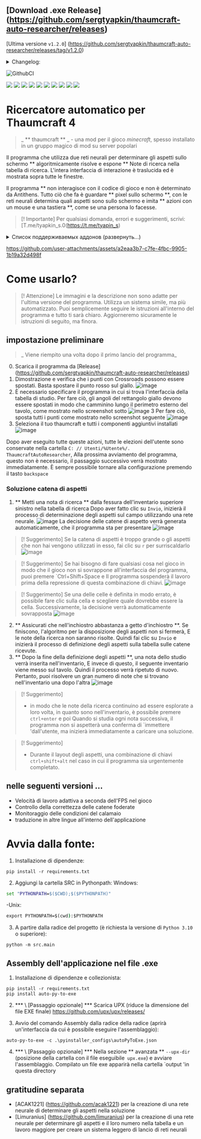 ## [Download .exe Release] (https://github.com/sergtyapkin/thaumcraft-auto-researcher/releases)
[Ultima versione `v1.2.0`] (https://github.com/sergtyapkin/thaumcraft-auto-researcher/releases/tag/v1.2.0)
<details>
<summary>Changelog:</summary>

- Le configurazioni sono archiviate in AppData. Quando si riavvia, non è più necessario ri -configurazione dell'applicazione
- Ora la rete neurale determina gli aspetti sul tavolo!
La velocità della ricerca dovuta a questo è aumentata di oltre 10 volte.
- Miglioramento della velocità della rete neurale a causa della sua memorizzazione nella cache locale
- Aggiunte combinazioni chiave per il controllo più sottile
- Aggiunto regime di ricerca non -stop

> `v1.2._` - Configurazione di tutti gli aspetti con diverse neuralità e mestieri delle mancanti

> `v1.1._` - Configurazione degli aspetti sulla tabella con una rete neurale con la possibilità di modificare l'utente

> `v1.0._` - La configurazione degli aspetti sulla tabella dell'utente

> `v0 ._._` - versioni MVP pre -affidabili
</details>



![GithubCI](https://github.com/SergTyapkin/thaumcraft-auto-researcher/actions/workflows/auto-translate-readme.yml/badge.svg)

[![](https://img.shields.io/badge/русский-_?style=for-the-badge&logo=readme&color=white)](https://github.com/SergTyapkin/thaumcraft-auto-researcher/blob/README_TRANSLATIONS/russian_README.md)
[![](https://img.shields.io/badge/english-_?style=for-the-badge&logo=readme&color=white)](https://github.com/SergTyapkin/thaumcraft-auto-researcher/blob/README_TRANSLATIONS/english_README.md)
[![](https://img.shields.io/badge/中文(简体)-_?style=for-the-badge&logo=readme&color=white)](https://github.com/SergTyapkin/thaumcraft-auto-researcher/blob/README_TRANSLATIONS/chinese%20(simplified)_README.md)
[![](https://img.shields.io/badge/中文(传统)-_?style=for-the-badge&logo=readme&color=white)](https://github.com/SergTyapkin/thaumcraft-auto-researcher/blob/README_TRANSLATIONS/chinese%20(traditional)_README.md)
[![](https://img.shields.io/badge/arabic(العربية)-_?style=for-the-badge&logo=readme&color=white)](https://github.com/SergTyapkin/thaumcraft-auto-researcher/blob/README_TRANSLATIONS/arabic_README.md)
[![](https://img.shields.io/badge/español-_?style=for-the-badge&logo=readme&color=white)](https://github.com/SergTyapkin/thaumcraft-auto-researcher/blob/README_TRANSLATIONS/spanish_README.md)
[![](https://img.shields.io/badge/italiano-_?style=for-the-badge&logo=readme&color=white)](https://github.com/SergTyapkin/thaumcraft-auto-researcher/blob/README_TRANSLATIONS/italian_README.md)
[![](https://img.shields.io/badge/Deutsch-_?style=for-the-badge&logo=readme&color=white)](https://github.com/SergTyapkin/thaumcraft-auto-researcher/blob/README_TRANSLATIONS/dutch_README.md)
[![](https://img.shields.io/badge/hindi(हिन्दी)-_?style=for-the-badge&logo=readme&color=white)](https://github.com/SergTyapkin/thaumcraft-auto-researcher/blob/README_TRANSLATIONS/hindi_README.md)
[![](https://img.shields.io/badge/korean(한국어)-_?style=for-the-badge&logo=readme&color=white)](https://github.com/SergTyapkin/thaumcraft-auto-researcher/blob/README_TRANSLATIONS/korean_README.md)



# Ricercatore automatico per Thaumcraft 4
> _ ** thaumcraft ** _ - una mod per il gioco _minecraft_, spesso installato in un gruppo magico di mod su server popolari

Il programma che utilizza due reti neurali per determinare gli aspetti sullo schermo ** algoritmicamente risolve e espone ** Note di ricerca nella tabella di ricerca.
L'intera interfaccia di interazione è traslucida ed è mostrata sopra tutte le finestre.

Il programma ** non interagisce con il codice di gioco e non è determinato da Antithens.
Tutto ciò che fa è guardare ** pixel sullo schermo **, con le reti neurali determina quali aspetti sono sullo schermo e imita ** azioni con un mouse e una tastiera **, come se una persona lo facesse.

> [! Importante]
> Per qualsiasi domanda, errori e suggerimenti, scrivi: [T.me/tyapkin_s.0(https://t.me/tyapin_s)

<details>
<summary>Список поддерживаемых аддонов (развернуть...)</summary>

- Api magiche
- Magia proibita
- Avidità
- Grumping
- Gregtech Newhorizons
- Stivali thaumici
- componenti aggiuntivi botanici
- L'Elysium
- Rivelazioni taumiche
- Thaumaturgia essenziale
- Integrazione di Abyssalcraft
</details>

https://github.com/user-attachments/assets/a2eaa3b7-c7fe-4fbc-9905-1b19a32d498f




# Come usarlo?
> [! Attenzione]
> Le immagini e la descrizione non sono adatte per l'ultima versione del programma. Utilizza un sistema simile, ma più automatizzato. Puoi semplicemente seguire le istruzioni all'interno del programma e tutto ti sarà chiaro.
> Aggiorneremo sicuramente le istruzioni di seguito, ma finora.

## impostazione preliminare
> _ Viene riempito una volta dopo il primo lancio del programma_
0. Scarica il programma da [Release] (https://github.com/sergtyapkin/thaumcraft-auto-researcher/releases)
1. Dimostrazione e verifica che i punti con Crossroads possono essere spostati.
Basta spostare il punto rosso sul giallo.
![image](https://github.com/SergTyapkin/thaumcraft-auto-researcher/blob/master/README_images/enroll.png?raw=true)
2. È necessario specificare il programma in cui si trova l'interfaccia della tabella di studio.
Per fare ciò, gli angoli del rettangolo giallo devono essere spostati in modo che camminino lungo il perimetro esterno del tavolo, come mostrato nello screenshot sotto
![image](https://github.com/SergTyapkin/thaumcraft-auto-researcher/blob/master/README_images/find_table.png?raw=true)
3
Per fare ciò, sposta tutti i punti come mostrato nello screenshot seguente
![image](https://github.com/SergTyapkin/thaumcraft-auto-researcher/blob/master/README_images/setup_controls.png?raw=true)
4. Seleziona il tuo thaumcraft e tutti i componenti aggiuntivi installati
![image](https://github.com/SergTyapkin/thaumcraft-auto-researcher/blob/master/README_images/setup_version_and_addons.png?raw=true) 

Dopo aver eseguito tutte queste azioni, tutte le elezioni dell'utente sono conservate nella cartella `C: // Utenti/%Utente%/. ThaumcraftAutoResearcher`,
Alla prossima avviamento del programma, questo non è necessario, il passaggio successivo verrà mostrato immediatamente.
È sempre possibile tornare alla configurazione premendo il tasto `backspace`

### Soluzione catena di aspetti
1. ** Metti una nota di ricerca ** dalla fessura dell'inventario superiore sinistro nella tabella di ricerca
Dopo aver fatto clic su `Invio`, inizierà il processo di determinazione degli aspetti sul campo utilizzando una rete neurale.
![image](https://github.com/SergTyapkin/thaumcraft-auto-researcher/blob/master/README_images/prepare_to_solving_aspects.png?raw=true)
La decisione delle catene di aspetto verrà generata automaticamente, che il programma sta per presentare
![image](https://github.com/SergTyapkin/thaumcraft-auto-researcher/blob/master/README_images/aspects_solved.png?raw=true)

> [! Suggerimento]
> Se la catena di aspetti è troppo grande o gli aspetti che non hai vengono utilizzati in esso, fai clic su `r` per surriscaldarlo
![image](https://github.com/SergTyapkin/thaumcraft-auto-researcher/blob/master/README_images/aspects_rerolled.png?raw=true)

> [! Suggerimento]
> Se hai bisogno di fare qualsiasi cosa nel gioco in modo che il gioco non si sovrappone all'interfaccia del programma, puoi premere `Ctrl+Shift+Space e
Il programma sospenderà il lavoro prima della repressione di questa combinazione di chiavi.
![image](https://github.com/SergTyapkin/thaumcraft-auto-researcher/blob/master/README_images/program_paused.png?raw=true)

> [! Suggerimento]
> Se una delle celle è definita in modo errato, è possibile fare clic sulla cella e scegliere quale dovrebbe essere la cella.
Successivamente, la decisione verrà automaticamente sovrapposta
![image](https://github.com/SergTyapkin/thaumcraft-auto-researcher/blob/master/README_images/setup_table_aspects.png?raw=true)
2. ** Assicurati che nell'inchiostro abbastanza a getto d'inchiostro **. Se finiscono, l'algoritmo per la disposizione degli aspetti non si fermerà,
E le note della ricerca non saranno risolte.
Quindi fai clic su `Invio` e inizierà il processo di definizione degli aspetti sulla tabella sulle catene ricevute.
3. ** Dopo la fine della definizione degli aspetti **, una nota dello studio verrà inserita nell'inventario,
E invece di questo, il seguente inventario viene messo sul tavolo.
Quindi il processo verrà ripetuto di nuovo. Pertanto, puoi risolvere un gran numero di note che si trovano nell'inventario una dopo l'altra
![image](https://github.com/SergTyapkin/thaumcraft-auto-researcher/blob/master/README_images/next_research_putted.png?raw=true)

> [! Suggerimento]
> - in modo che le note della ricerca continuino ad essere esplorate a loro volta, in quanto sono nell'inventario, è possibile premere `ctrl+enter` e poi
Quando si studia ogni nota successiva, il programma non si aspetterà una conferma di `immettere 'dall'utente, ma inizierà immediatamente a caricare una soluzione.

> [! Suggerimento]
> - Durante il layout degli aspetti, una combinazione di chiavi `ctrl+shift+alt` nel caso in cui il programma sia urgentemente completato.





## nelle seguenti versioni ...
- Velocità di lavoro adattiva a seconda dell'FPS nel gioco
- Controllo della correttezza delle catene foderate
- Monitoraggio delle condizioni del calamaio
- traduzione in altre lingue all'interno dell'applicazione




# Avvia dalla fonte:
1. Installazione di dipendenze:
```shell
pip install -r requirements.txt
```

2. Aggiungi la cartella SRC in Pythonpath:
Windows:
```cmd
set "PYTHONPATH=$($CWD);$($PYTHONPATH)"
```
-Unix:
```cmd
export PYTHONPATH=$(cwd):$PYTHONPATH
```

3. A partire dalla radice del progetto (è richiesta la versione di `Python 3.10` o superiore):
```shell
python -m src.main
```


## Assembly dell'applicazione nel file .exe
1. Installazione di dipendenze e collezionista:
```shell
pip install -r requirements.txt
pip install auto-py-to-exe
```

2. *** \ [Passaggio opzionale] *** Scarica UPX (riduce la dimensione del file EXE finale)
https://github.com/upx/upx/releases/


3. Avvio del comando Assembly dalla radice della radice (aprirà un'interfaccia da cui è possibile eseguire l'assemblaggio):
```shell
auto-py-to-exe -c .\pyinstaller_configs\autoPyToExe.json
```

4. *** \ [Passaggio opzionale] *** Nella sezione ** avanzata ** `--upx-dir` (posizione della cartella con il file eseguibile` upx.exe`) e avviare l'assemblaggio.
Compilato un file exe apparirà nella cartella `output 'in questa directory


## gratitudine separata
- [ACAK1221] (https://github.com/acak1221) per la creazione di una rete neurale di determinare gli aspetti nella soluzione
- [Limuranius] (https://github.com/limuranius) per la creazione di una rete neurale per determinare gli aspetti e il loro numero nella tabella e un lavoro maggiore per creare un sistema leggero di lancio di reti neurali